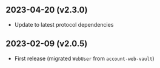 2023-04-20 (v2.3.0)
-------------------

- Update to latest protocol dependencies

2023-02-09 (v2.0.5)
-------------------

- First release (migrated `WebUser` from `account-web-vault`)